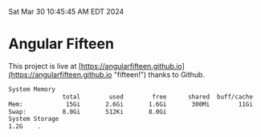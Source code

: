 Sat Mar 30 10:45:45 AM EDT 2024

# Angular Fifteen


This project is live at [https://angularfifteen.github.io](https://angularfifteen.github.io "fifteen!") thanks to Github.

```bash
System Memory
               total        used        free      shared  buff/cache   available
Mem:            15Gi       2.6Gi       1.6Gi       300Mi        11Gi        12Gi
Swap:          8.0Gi       512Ki       8.0Gi
System Storage
1.2G	.
```
